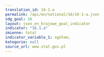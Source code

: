 ```yaml
---
translation_id: 16-1-a
permalink: /api/en/national/16/16-1-a.json
sdg_goal: 16
layout: json_en_krajowe_goal_indicator
indicator: "16.1.a"
zmienne: total
indicator_variable_1: ogółem;
kategorie: null
source_url: www.stat.gov.pl
---
```

